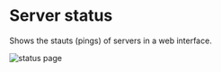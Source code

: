 # Server status
Shows the stauts (pings) of servers in a web interface.

![status page](https://raw.githubusercontent.com/begly/system-status/master/example.png)
